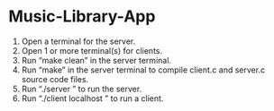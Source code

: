 # Music-Library-App

1.	Open a terminal for the server.
2.	Open 1 or more terminal(s) for clients.
3.	Run “make clean” in the server terminal.
4.	Run “make” in the server terminal to compile client.c and server.c source code files.
5.	Run “./server <any open port number>” to run the server.
6.	Run “./client localhost <port number server is running on>” to run a client.
